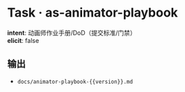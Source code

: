 # Task · as-animator-playbook

**intent**: 动画师作业手册/DoD（提交标准/门禁）  
**elicit**: false

## 输出

- `docs/animator-playbook-{{version}}.md`
